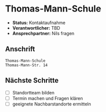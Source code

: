 # Thomas-Mann-Schule

* **Status:** Kontaktaufnahme
* **Verantwortlicher:** TBD
* **Ansprechpartner:** Nils fragen

## Anschrift

    Thomas-Mann-Schule
    Thomas-Mann-Str. 14

## Nächste Schritte

- [ ] Standortteam bilden
- [ ] Termin machen und Fragen klären
- [ ] geeignete Nachbarstandorte ermitteln
